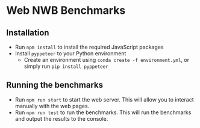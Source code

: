 # Web NWB Benchmarks
## Installation
- Run `npm install` to install the required JavaScript packages
- Install `pyppeteer` to your Python environment
    - Create an environment using `conda create -f environment.yml`, or simply run `pip install pyppeteer`


## Running the benchmarks
- Run `npm run start` to start the web server. This will allow you to interact manually with the web pages.
- Run `npm run test` to run the benchmarks. This will run the benchmarks and output the results to the console.
